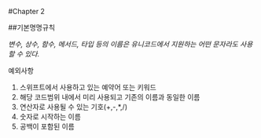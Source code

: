 #Chapter 2

##기본명명규칙

_변수, 상수, 함수, 메서드, 타입 등의 이름은 유니코드에서 지원하는 어떤 문자라도 사용할 수 있다._

예외사항

1. 스위프트에서 사용하고 있는 예약어 또는 키워드
2. 해당 코드범위 내에서 미리 사용되고 기존의 이름과 동일한 이름
3. 연산자로 사용될 수 있는 기호(+,-,*,/)
4. 숫자로 시작하는 이름
5. 공백이 포함된 이름





